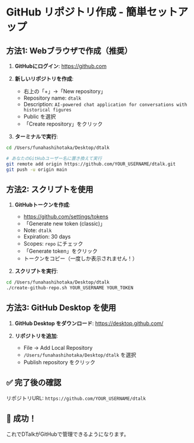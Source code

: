 # GitHub リポジトリ作成 - 簡単セットアップ

## 方法1: Webブラウザで作成（推奨）

1. **GitHubにログイン**: https://github.com

2. **新しいリポジトリを作成**:
   - 右上の「+」→「New repository」
   - Repository name: `dtalk`
   - Description: `AI-powered chat application for conversations with historical figures`
   - Public を選択
   - 「Create repository」をクリック

3. **ターミナルで実行**:
```bash
cd /Users/funahashihotaka/Desktop/dtalk

# あなたのGitHubユーザー名に置き換えて実行
git remote add origin https://github.com/YOUR_USERNAME/dtalk.git
git push -u origin main
```

## 方法2: スクリプトを使用

1. **GitHubトークンを作成**:
   - https://github.com/settings/tokens
   - 「Generate new token (classic)」
   - Note: `dtalk`
   - Expiration: 30 days
   - Scopes: `repo` にチェック
   - 「Generate token」をクリック
   - トークンをコピー（一度しか表示されません！）

2. **スクリプトを実行**:
```bash
cd /Users/funahashihotaka/Desktop/dtalk
./create-github-repo.sh YOUR_USERNAME YOUR_TOKEN
```

## 方法3: GitHub Desktop を使用

1. **GitHub Desktop をダウンロード**: https://desktop.github.com/

2. **リポジトリを追加**:
   - File → Add Local Repository
   - `/Users/funahashihotaka/Desktop/dtalk` を選択
   - Publish repository をクリック

## ✅ 完了後の確認

リポジトリURL: `https://github.com/YOUR_USERNAME/dtalk`

## 🎉 成功！

これでDTalkがGitHubで管理できるようになります。